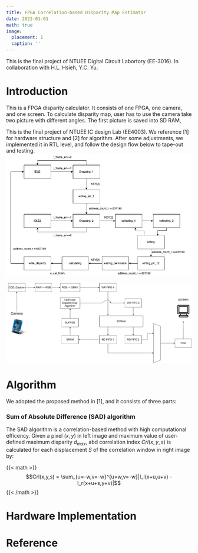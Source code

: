 ```yaml
---
title: FPGA Correlation-based Disparity Map Estimator
date: 2022-01-01
math: true
image:
  placement: 1
  caption: ''
---
```

This is the final project of NTUEE Digital Circuit Labortory (EE-3016).
In collaboration with H.L. Hsieh, Y.C. Yu.

# Introduction
This is a FPGA disparity calculator. It consists of one FPGA, one camera, and one screen. To calculate disparity map, user has to use the camera take two picture with different angles. The first picture is saved into SD RAM, 


This is the final project of NTUEE IC design Lab (EE4003).
We reference [1] for hardware structure and [2] for algorithm. After some adjustments, we implemented it in RTL level, and follow the design flow below to tape-out and testing. 
![png](img/DCLab_final_FSM.drawio.png "Finite state machine")

![png](img/block_diagram.png "Block Diagram")


# Algorithm
We adopted the proposed method in [1], and it consists of three parts:
### Sum of Absolute Difference (SAD) algorithm
The SAD algorithm is a correlation-based method with high computational efficency. Given a pixel $(x,y)$ in left image and maximum value of user-defined maximum disparity $d_{max}$, abd correlation index $Crl(x,y,s)$ is calculated for each displacement $S$ of the correlation window in right image by:

{{< math >}}
$$Crl(x,y,s) = \sum_{u=-w,v=-w}^{u=w,v=-w}|I_l(x+u,u+v) - I_r(x+u+s,y+v)|$$
{{< /math >}}
# Hardware Implementation


# Reference



